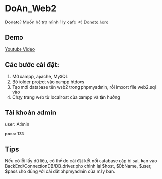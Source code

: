 # DoAn_Web2

Donate? Muốn hỗ trợ mình 1 ly cafe <3 [Donate here](https://github.com/HoangTran0410/HoangTran0410/blob/main/DONATE.md)

## Demo
[Youtube Video](https://www.youtube.com/watch?v=GlSDvBLYsOc&t)

## Các bước cài đặt:

1. Mở xampp, apache, MySQL
2. Bỏ folder project vào xampp htdocs
2. Tạo mới database tên web2 trong phpmyadmin, rồi import file web2.sql vào
3. Chạy trang web từ localhost của xampp và tận hưởng

## Tài khoản admin

user: Admin

pass: 123

## Tips
Nếu có lỗi lấy dữ liệu, có thể do cài đặt kết nối database gặp bị sai, bạn vào BackEnd/ConnectionDB/DB_driver.php chỉnh lại $host, $DbName, $user, $pass cho đúng với cài đặt phpmyadmin của máy bạn.
